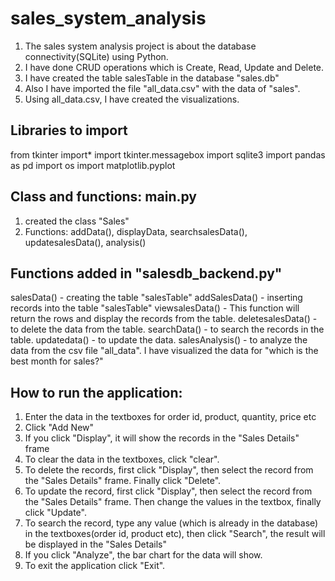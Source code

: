 # sales_system_analysis
1. The sales system analysis project is about the database connectivity(SQLite) using Python.
2. I have done CRUD operations which is Create, Read, Update and Delete.
3. I have created the table salesTable in the database "sales.db"
4. Also I have imported the file "all_data.csv" with the data of "sales".
5. Using all_data.csv, I have created the visualizations.

Libraries to import
-------------------

from tkinter import*
import tkinter.messagebox
import sqlite3
import pandas as pd
import os
import matplotlib.pyplot

Class and functions: main.py
----------------------------
1. created the class "Sales"
2. Functions:    addData(), displayData, searchsalesData(), updatesalesData(), analysis()

Functions added in "salesdb_backend.py"
---------------------------------------
salesData()       - creating the table "salesTable"
addSalesData()    - inserting records into the table "salesTable"
viewsalesData()   - This function will return the rows and display the records from the table.
deletesalesData() - to delete the data from the table.
searchData()      - to search the records in the table.
updatedata()      - to update the data.
salesAnalysis()   - to analyze the data from the csv file "all_data". I have visualized the data for "which is the best month for sales?"

How to run the application:
--------------------------
1. Enter the data in the textboxes for order id, product, quantity, price etc
2. Click "Add New"
3. If you click "Display", it will show the records in the "Sales Details" frame
4. To clear the data in the textboxes, click "clear".
5. To delete the records, first click "Display", then select the record from the "Sales Details" frame. Finally click "Delete".
6. To update the record,  first click "Display", then select the record from the "Sales Details" frame. 
   Then change the values in the textbox, finally click "Update".
7. To search the record, type any value (which is already in the database) in the textboxes(order id, product etc), 
   then click "Search", the result will be displayed in the "Sales Details"
8. If you click "Analyze", the bar chart for the data will show.
9. To exit the application click "Exit".     

